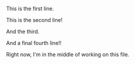 This is the first line.

This is the second line!

And the third.

And a final fourth line!!

Right now, I'm in the middle of working on this file. 
